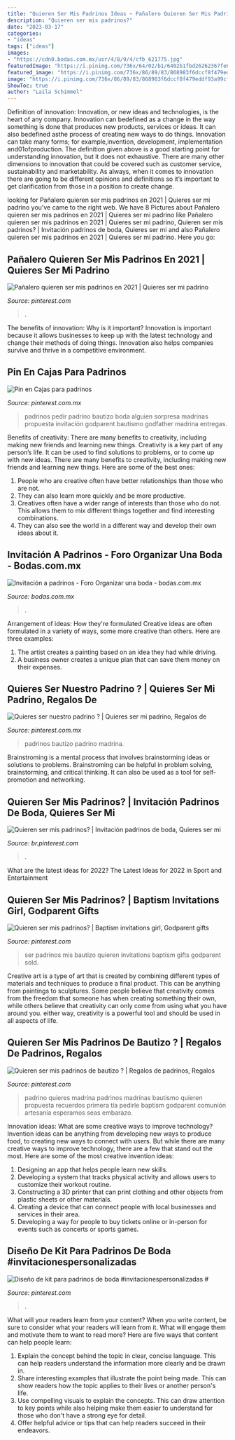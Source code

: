 ```yaml
---
title: "Quieren Ser Mis Padrinos Ideas ~ Pañalero Quieren Ser Mis Padrinos En 2021"
description: "Quieren ser mis padrinos?"
date: "2023-03-17"
categories:
- "ideas"
tags: ["ideas"]
images:
- "https://cdn0.bodas.com.mx/usr/4/8/9/4/cfb_621775.jpg"
featuredImage: "https://i.pinimg.com/736x/64/02/b1/6402b1fbd26262367fe602faa8973d4b.jpg"
featured_image: "https://i.pinimg.com/736x/86/89/83/868983f6dccf8f479eddf93a99cf2b48.jpg"
image: "https://i.pinimg.com/736x/86/89/83/868983f6dccf8f479eddf93a99cf2b48.jpg"
ShowToc: true
author: "Laila Schimmel"
---
```



Definition of innovation:
Innovation, or new ideas and technologies, is the heart of any company. Innovation can bedefined as a change in the way something is done that produces new products, services or ideas. It can also bedefined asthe process of creating new ways to do things. Innovation can take many forms; for example,invention, development, implementation and01ofproduction.
The definition given above is a good starting point for understanding innovation, but it does not exhaustive. There are many other dimensions to innovation that could be covered such as customer service, sustainability and marketability. As always, when it comes to innovation there are going to be different opinions and definitions so it’s important to get clarification from those in a position to create change.

	

		
looking for Pañalero quieren ser mis padrinos en 2021 | Quieres ser mi padrino you've came to the right web. We have 8 Pictures about Pañalero quieren ser mis padrinos en 2021 | Quieres ser mi padrino like Pañalero quieren ser mis padrinos en 2021 | Quieres ser mi padrino, Quieren ser mis padrinos? | Invitación padrinos de boda, Quieres ser mi and also Pañalero quieren ser mis padrinos en 2021 | Quieres ser mi padrino. Here you go:
		
    
## Pañalero Quieren Ser Mis Padrinos En 2021 | Quieres Ser Mi Padrino

<img loading=lazy src="https://i.pinimg.com/originals/c5/50/f2/c550f20dc9fa248c2d1ff184d05172af.jpg" onerror="this.onerror=null;this.src='https://tse4.mm.bing.net/th?id=OIP.5BhFxVY73Yg3mckvezqVNgHaNK&amp;pid=15.1';" alt="Pañalero quieren ser mis padrinos en 2021 | Quieres ser mi padrino">

_Source: pinterest.com_

>. 

	

The benefits of innovation: Why is it important?
Innovation is important because it allows businesses to keep up with the latest technology and change their methods of doing things. Innovation also helps companies survive and thrive in a competitive environment.

    
## Pin En Cajas Para Padrinos

<img loading=lazy src="https://i.pinimg.com/originals/59/7c/e5/597ce5118ac53950b1151998e4f427cf.jpg" onerror="this.onerror=null;this.src='https://tse2.mm.bing.net/th?id=OIP.xr3IPDwlIml2cmY6y5CAZAHaJ4&amp;pid=15.1';" alt="Pin en Cajas para padrinos">

_Source: pinterest.com.mx_

>padrinos pedir padrino bautizo boda alguien sorpresa madrinas propuesta invitación godparent bautismo godfather madrina entregas. 

	

Benefits of creativity: There are many benefits to creativity, including making new friends and learning new things.
Creativity is a key part of any person’s life. It can be used to find solutions to problems, or to come up with new ideas. There are many benefits to creativity, including making new friends and learning new things. Here are some of the best ones: 
1. People who are creative often have better relationships than those who are not.
2. They can also learn more quickly and be more productive.
3. Creatives often have a wider range of interests than those who do not. This allows them to mix different things together and find interesting combinations.
4. They can also see the world in a different way and develop their own ideas about it.

    
## Invitación A Padrinos - Foro Organizar Una Boda - Bodas.com.mx

<img loading=lazy src="https://cdn0.bodas.com.mx/usr/4/8/9/4/cfb_621775.jpg" onerror="this.onerror=null;this.src='https://tse1.mm.bing.net/th?id=OIP.UWTHkm8KJkx4q_fPlPURfwHaJ4&amp;pid=15.1';" alt="Invitación a padrinos - Foro Organizar una boda - bodas.com.mx">

_Source: bodas.com.mx_

>. 

	

Arrangement of ideas: How they're formulated
Creative ideas are often formulated in a variety of ways, some more creative than others. Here are three examples:
1. The artist creates a painting based on an idea they had while driving.
2. A business owner creates a unique plan that can save them money on their expenses.

    
## Quieres Ser Nuestro Padrino ? | Quieres Ser Mi Padrino, Regalos De

<img loading=lazy src="https://i.pinimg.com/736x/86/89/83/868983f6dccf8f479eddf93a99cf2b48.jpg" onerror="this.onerror=null;this.src='https://tse4.mm.bing.net/th?id=OIP.w-l8A7vw7IDlbt2RbX6Q4QHaFj&amp;pid=15.1';" alt="Quieres ser nuestro padrino ? | Quieres ser mi padrino, Regalos de">

_Source: pinterest.com.mx_

>padrinos bautizo padrino madrina. 

	

Brainstroming is a mental process that involves brainstorming ideas or solutions to problems. Brainstroming can be helpful in problem solving, brainstorming, and critical thinking. It can also be used as a tool for self-promotion and networking.

    
## Quieren Ser Mis Padrinos? | Invitación Padrinos De Boda, Quieres Ser Mi

<img loading=lazy src="https://i.pinimg.com/736x/ee/21/e0/ee21e06860683d586666bbb54f595ce0.jpg" onerror="this.onerror=null;this.src='https://tse1.mm.bing.net/th?id=OIP.eDdNN5xYfcnDZy5rppW9cQHaJ4&amp;pid=15.1';" alt="Quieren ser mis padrinos? | Invitación padrinos de boda, Quieres ser mi">

_Source: br.pinterest.com_

>. 

	

What are the latest ideas for 2022?
The Latest Ideas for 2022 in Sport and Entertainment

    
## Quieren Ser Mis Padrinos? | Baptism Invitations Girl, Godparent Gifts

<img loading=lazy src="https://i.pinimg.com/736x/64/02/b1/6402b1fbd26262367fe602faa8973d4b.jpg" onerror="this.onerror=null;this.src='https://tse1.mm.bing.net/th?id=OIP.I3l67tKyBNb7x51aEF4ifwHaJ3&amp;pid=15.1';" alt="Quieren ser mis padrinos? | Baptism invitations girl, Godparent gifts">

_Source: pinterest.com_

>ser padrinos mis bautizo quieren invitations baptism gifts godparent sold. 

	

Creative art is a type of art that is created by combining different types of materials and techniques to produce a final product. This can be anything from paintings to sculptures. Some people believe that creativity comes from the freedom that someone has when creating something their own, while others believe that creativity can only come from using what you have around you. either way, creativity is a powerful tool and should be used in all aspects of life.

    
## Quieren Ser Mis Padrinos De Bautizo ? | Regalos De Padrinos, Regalos

<img loading=lazy src="https://i.pinimg.com/originals/35/c2/8d/35c28dadb637831e535e9041909ae187.jpg" onerror="this.onerror=null;this.src='https://tse1.mm.bing.net/th?id=OIP.a2d4wCA25IJ5CxuyrYozEQHaJ4&amp;pid=15.1';" alt="Quieren ser mis padrinos de bautizo ? | Regalos de padrinos, Regalos">

_Source: pinterest.com_

>padrino quieres madrina padrinos madrinas bautismo quieren propuesta recuerdos primera tía pedirle baptism godparent comunión artesanía esperamos seas embarazo. 

	

Innovation ideas: What are some creative ways to improve technology?
Invention ideas can be anything from developing new ways to produce food, to creating new ways to connect with users. But while there are many creative ways to improve technology, there are a few that stand out the most. Here are some of the most creative invention ideas:
1. Designing an app that helps people learn new skills.
2. Developing a system that tracks physical activity and allows users to customize their workout routine.
3. Constructing a 3D printer that can print clothing and other objects from plastic sheets or other materials.
4. Creating a device that can connect people with local businesses and services in their area.
5. Developing a way for people to buy tickets online or in-person for events such as concerts or sports games.

    
## Diseño De Kit Para Padrinos De Boda #invitacionespersonalizadas #

<img loading=lazy src="https://i.pinimg.com/originals/b6/98/89/b69889f7e8e169ea97569fb767faa647.jpg" onerror="this.onerror=null;this.src='https://tse1.mm.bing.net/th?id=OIP.YTPVbKetxU9HFI75xeVlsgHaFj&amp;pid=15.1';" alt="Diseño de kit para padrinos de boda #invitacionespersonalizadas #">

_Source: pinterest.com_

>. 

	

What will your readers learn from your content?
When you write content, be sure to consider what your readers will learn from it. What will engage them and motivate them to want to read more? Here are five ways that content can help people learn: 
1. Explain the concept behind the topic in clear, concise language. This can help readers understand the information more clearly and be drawn in.
2. Share interesting examples that illustrate the point being made. This can show readers how the topic applies to their lives or another person's life. 
3. Use compelling visuals to explain the concepts. This can draw attention to key points while also helping make them easier to understand for those who don't have a strong eye for detail. 
4. Offer helpful advice or tips that can help readers succeed in their endeavors.

